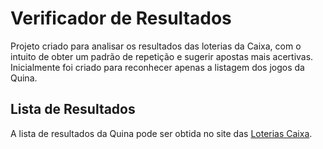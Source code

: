 # Verificador de Resultados

Projeto criado para analisar os resultados das loterias da Caixa, com o intuito de obter um padrão de repetição e sugerir apostas mais acertivas.
Inicialmente foi criado para reconhecer apenas a listagem dos jogos da Quina.

## Lista de Resultados

A lista de resultados da Quina pode ser obtida no site das [Loterias Caixa](https://loterias.caixa.gov.br/Paginas/Quina.aspx).
